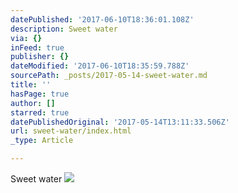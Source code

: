 ```yaml
---
datePublished: '2017-06-10T18:36:01.108Z'
description: Sweet water
via: {}
inFeed: true
publisher: {}
dateModified: '2017-06-10T18:35:59.788Z'
sourcePath: _posts/2017-05-14-sweet-water.md
title: ''
hasPage: true
author: []
starred: true
datePublishedOriginal: '2017-05-14T13:11:33.506Z'
url: sweet-water/index.html
_type: Article

---
```

Sweet water
![](https://s3-us-west-2.amazonaws.com/the-grid-img/p/104ce37ef85337be0642a3ae62ee0986afa33269.jpg)